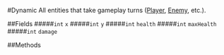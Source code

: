 #Dynamic
All entities that take gameplay turns ([Player](Player.md), [Enemy](Enemy.md), etc.).

##Fields
#####`int` `x`
#####`int` `y`
#####`int` `health`
#####`int` `maxHealth`
#####`int` `damage`

##Methods
